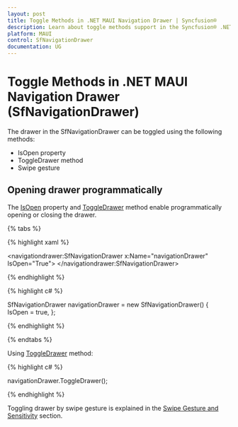 ```yaml
---
layout: post
title: Toggle Methods in .NET MAUI Navigation Drawer | Syncfusion®
description: Learn about toggle methods support in the Syncfusion® .NET MAUI Navigation Drawer (SfNavigationDrawer) control and more.
platform: MAUI
control: SfNavigationDrawer
documentation: UG
---
```


# Toggle Methods in .NET MAUI Navigation Drawer (SfNavigationDrawer)

The drawer in the SfNavigationDrawer can be toggled using the following methods:

* IsOpen property
* ToggleDrawer method
* Swipe gesture

## Opening drawer programmatically

The [IsOpen](https://help.syncfusion.com/cr/maui/Syncfusion.Maui.NavigationDrawer.SfNavigationDrawer.html#Syncfusion_Maui_NavigationDrawer_SfNavigationDrawer_IsOpen) property and [ToggleDrawer](https://help.syncfusion.com/cr/maui/Syncfusion.Maui.NavigationDrawer.SfNavigationDrawer.html#Syncfusion_Maui_NavigationDrawer_SfNavigationDrawer_ToggleDrawer) method enable programmatically opening or closing the drawer.

{% tabs %}

{% highlight xaml %}

<navigationdrawer:SfNavigationDrawer x:Name="navigationDrawer" IsOpen="True">
</navigationdrawer:SfNavigationDrawer>

{% endhighlight %}	
	
{% highlight c# %} 

SfNavigationDrawer navigationDrawer = new SfNavigationDrawer()
{
    IsOpen = true,
};

{% endhighlight %}

{% endtabs %}

Using [ToggleDrawer](https://help.syncfusion.com/cr/maui/Syncfusion.Maui.NavigationDrawer.SfNavigationDrawer.html#Syncfusion_Maui_NavigationDrawer_SfNavigationDrawer_ToggleDrawer) method:

{% highlight c# %} 

navigationDrawer.ToggleDrawer();

{% endhighlight %}

Toggling drawer by swipe gesture is explained in the [Swipe Gesture and Sensitivity](https://help.syncfusion.com/maui/navigationdrawer/swipe-gesture) section.